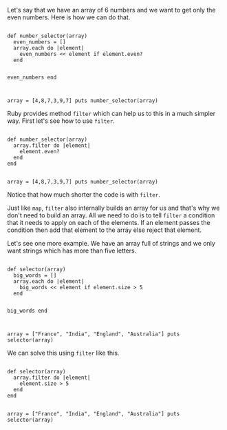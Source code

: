 Let's say that we have an array of 6 numbers and
we want to get only the even numbers.
Here is how we can do that.

<Editor lang="ruby">
<code>
def number_selector(array)
  even_numbers = []
  array.each do |element|
    even_numbers << element if element.even?
  end

  even_numbers
end

array = [4,8,7,3,9,7]
puts number_selector(array)
</code>
</Editor>

Ruby provides method `filter` which can help us to this in a much simpler way.
First let's see how to use `filter`.

<Editor lang="ruby">
<code>
def number_selector(array)
  array.filter do |element|
    element.even?
  end
end

array = [4,8,7,3,9,7]
puts number_selector(array)
</code>
</Editor>

Notice that how much shorter the code is with `filter`.

Just like `map`, `filter` also internally builds an array for us and that's why
we don't need to build an array. All we need to do is to tell `filter`
a condition that it needs to apply on each of the elements.
If an element passes the condition then add that element to the array else reject that element.

Let's see one more example.
We have an array full of strings and
we only want strings which has more than five letters.

<Editor lang="ruby">
<code>
def selector(array)
  big_words = []
  array.each do |element|
    big_words << element if element.size > 5
  end

  big_words
end

array = ["France", "India", "England", "Australia"]
puts selector(array)
</code>
</Editor>

We can solve this using `filter` like this.

<Editor lang="ruby">
<code>
def selector(array)
  array.filter do |element|
    element.size > 5
  end
end

array = ["France", "India", "England", "Australia"]
puts selector(array)
</code>
</Editor>